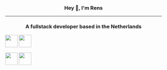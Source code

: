 <h3 align="center">Hey 👋, I'm Rens</3> 
<hr />
<h3 align="center">A fullstack developer based in the Netherlands</h3>


<p align="left">
 <img src="https://cdn.jsdelivr.net/gh/devicons/devicon/icons/php/php-original.svg" width=40 />
  <img src="https://cdn.jsdelivr.net/gh/devicons/devicon/icons/javascript/javascript-original.svg" width=40 />
</p>


<p align="left">
  <img src="https://cdn.jsdelivr.net/gh/devicons/devicon/icons/symfony/symfony-original-wordmark.svg" width=40 />
 <img src="https://cdn.jsdelivr.net/gh/devicons/devicon/icons/nodejs/nodejs-original.svg" width=40/>
</p>
